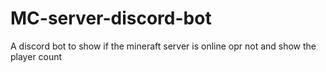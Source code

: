 # MC-server-discord-bot
A discord bot to show if the mineraft server is online opr not and show the player count
